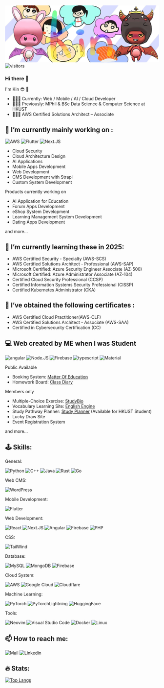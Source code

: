 ![Banner](./banner.jpeg)
![visitors](https://visitor-badge.laobi.icu/badge?page_id=kinkinava.kinkinava)

### Hi there 👋

I'm Kin 😎 🙈

- 🧑🏻‍💻 Currently: Web / Mobile / AI / Cloud Developer
- 🧑🏻‍💻 Previously: MPhil & BSc Data Science & Computer Science at HKUST
- 🧑🏻‍💻 AWS Certified Solutions Architect – Associate
<!--
**kinkinava/kinkinava** is a ✨ _special_ ✨ repository because its `README.md` (this file) appears on your GitHub profile.

Here are some ideas to get you started:

- 🔭 I’m currently working on ...
- 🌱 I’m currently learning ...
- 👯 I’m looking to collaborate on ...
- 🤔 I’m looking for help with ...
- 💬 Ask me about ...
- 📫 How to reach me: ...
- 😄 Pronouns: ...
- ⚡ Fun fact: ...
  -->

<h2>🔭 I’m currently mainly working on :</h2>

![AWS](https://img.shields.io/badge/AWS-%23FF9900.svg?style=for-the-badge&logo=amazon-web-services&logoColor=2361DAFB)
![Flutter](https://img.shields.io/badge/Flutter-02569B.svg?style=for-the-badge&logo=flutter&logoColor=2361DAFB)
![Next.JS](https://img.shields.io/badge/Next.js-black?style=for-the-badge&logo=next.js&logoColor=2361DAFB)

- Cloud Security
- Cloud Architecture Design
- AI Applications
- Mobile Apps Development
- Web Development
- CMS Development with Strapi
- Custom System Development

Products currently working on

- AI Application for Education
- Forum Apps Development
- eShop System Development
- Learning Management System Development
- Dating Apps Development

and more...

<h2>🌱 I’m currently learning these in 2025:</h2>

- AWS Certified Security - Specialty (AWS-SCS)
- AWS Certified Solutions Architect - Professional (AWS-SAP)
- Microsoft Certified: Azure Security Engineer Associate (AZ-500)
- Microsoft Certified: Azure Administrator Associate (AZ-104)
- Certified Cloud Security Professional (CCSP)
- Certified Information Systems Security Professional (CISSP)
- Certified Kubernetes Administrator (CKA)

<h2>🌱 I’ve obtained the following certificates :</h2>

- AWS Certified Cloud Practitioner(AWS-CLF)
- AWS Certified Solutions Architect - Associate (AWS-SAA)
- Certified in Cybersecurity Certification (CC)

<h2>💻 Web created by ME when I was Student</h2>

![angular](https://img.shields.io/badge/Angular-DD0031?style=for-the-badge&logo=angular&logoColor=white) ![Node.JS](https://img.shields.io/badge/Node.js-339933?style=for-the-badge&logo=nodedotjs&logoColor=white) ![Firebase](https://img.shields.io/badge/firebase-ffca28?style=for-the-badge&logo=firebase&logoColor=black) ![typescript](https://img.shields.io/badge/TypeScript-007ACC?style=for-the-badge&logo=typescript&logoColor=white) ![Material](https://img.shields.io/badge/-materialize--css-ff69b4?style=for-the-badge&logo=materialize--css&logoColor=white)

Public Available

- Booking System: [Matter Of Education](https://booking.matterofeducation.com/)
- Homework Board: [Class Diary](https://classdiary.plkcfs.edu.hk/)

Members only

- Multiple-Choice Exercise: [StudyBio](https://studybio.net/)
- Vocabulary Learning Site: [English Engine](https://englishengine.plkcfs.edu.hk/)
- Study Pathway Planner: [Study Planner](https://studyplanner-sci-dev.ust.hk/) (Available for HKUST Student)
- Lucky Draw Site
- Event Registration System

and more...

<h2>🕹️ Skills:</h2>

General:

![Python](https://img.shields.io/badge/Python-3776AB?style=for-the-badge&logo=python&logoColor=white)
![C++](https://img.shields.io/badge/C%2B%2B-00599C?style=for-the-badge&logo=c%2B%2B&logoColor=white)
![Java](https://img.shields.io/badge/Java-ED8B00?style=for-the-badge&logo=openjdk&logoColor=white)
![Rust](https://img.shields.io/badge/rust-%23000000.svg?style=for-the-badge&logo=rust&logoColor=white)
![Go](https://img.shields.io/badge/Go-%2300ADD8.svg?style=for-the-badge&logo=rust&logoColor=white)

Web CMS:

![WordPress](https://img.shields.io/badge/WordPress-%2321759B.svg?style=for-the-badge&logo=wordpress&logoColor=2361DAFB)

Mobile Development:

![Flutter](https://img.shields.io/badge/Flutter-02569B.svg?style=for-the-badge&logo=flutter&logoColor=2361DAFB)

Web Development:

![React](https://img.shields.io/badge/react-%2320232a.svg?style=for-the-badge&logo=react&logoColor=2361DAFB)
![Next.JS](https://img.shields.io/badge/Next.js-black?style=for-the-badge&logo=next.js&logoColor=2361DAFB)
![Angular](https://img.shields.io/badge/angular-%23DD0031.svg?style=for-the-badge&logo=angular&logoColor=white)
![Firebase](https://img.shields.io/badge/firebase-%23039BE5.svg?style=for-the-badge&logo=firebase)
![PHP](https://img.shields.io/badge/php-%23777BB4.svg?style=for-the-badge&logo=php&logoColor=white)

CSS:

![TailWind](https://img.shields.io/badge/Tailwind%20CSS-%2338B2AC.svg?style=for-the-badge&logo=tailwind-css&logoColor=white)

Database:

![MySQL](https://img.shields.io/badge/mysql-%2300f.svg?style=for-the-badge&logo=mysql&logoColor=white)
![MongoDB](https://img.shields.io/badge/MongoDB-%234ea94b.svg?style=for-the-badge&logo=mongodb&logoColor=white)
![Firebase](https://img.shields.io/badge/firebase-%23039BE5.svg?style=for-the-badge&logo=firebase)

Cloud System:

![AWS](https://img.shields.io/badge/AWS-%23FF9900.svg?style=for-the-badge&logo=amazon-web-services&logoColor=2361DAFB)
![Google Cloud](https://img.shields.io/badge/Google%20Cloud-%234285F4.svg?style=for-the-badge&logo=google-cloud&logoColor=white)
![Cloudflare](https://img.shields.io/badge/Cloudflare-F38020.svg?style=for-the-badge&logo=flutter&logoColor=white)

Machine Learning:

![PyTorch](https://img.shields.io/badge/PyTorch-%23EE4C2C.svg?style=for-the-badge&logo=PyTorch&logoColor=white)
![PyTorchLightning](https://img.shields.io/badge/PyTorch%20LIGHTNING-%234B275F.svg?style=for-the-badge&logo=PyTorch&logoColor=white)
![HuggingFace](https://img.shields.io/badge/HUGGINGFACE-%23FFE953.svg?style=for-the-badge&logoColor=white)

Tools:

![Neovim](https://img.shields.io/badge/NeoVim-%2357A143.svg?&style=for-the-badge&logo=neovim&logoColor=white)
![Visual Studio Code](https://img.shields.io/badge/Visual%20Studio%20Code-0078d7.svg?style=for-the-badge&logo=visual-studio-code&logoColor=white)
![Docker](https://img.shields.io/badge/docker-%230db7ed.svg?style=for-the-badge&logo=docker&logoColor=white)
![Linux](https://img.shields.io/badge/Linux-FCC624?style=for-the-badge&logo=linux&logoColor=black)

<h2>📫 How to reach me:</h2>

![Mail](https://img.shields.io/badge/Gmail-D14836?style=for-the-badge&logo=gmail&logoColor=white) ![Linkedin](https://img.shields.io/badge/LinkedIn-0077B5?style=for-the-badge&logo=linkedin&logoColor=white)

<h2>🔥 Stats:</h2>

[![Top Langs](https://github-readme-stats.vercel.app/api/top-langs/?username=kinkinava&layout=compact)](https://github.com/kinkinava/github-readme-stats)
